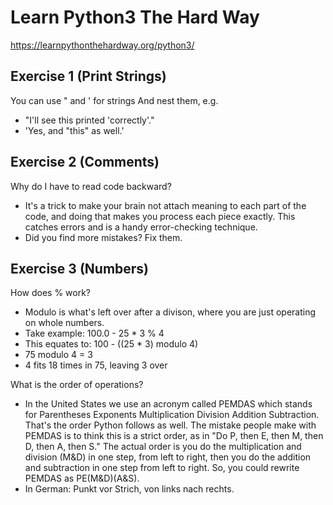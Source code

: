 # Learn Python3 The Hard Way

https://learnpythonthehardway.org/python3/

## Exercise 1 (Print Strings)

You can use " and ' for strings
And nest them, e.g.
* "I'll see this printed 'correctly'."
* 'Yes, and "this" as well.'

## Exercise 2 (Comments)

Why do I have to read code backward?
* It's a trick to make your brain not attach meaning to each part of the code, and doing that makes you process each piece exactly. This catches errors and is a handy error-checking technique.
* Did you find more mistakes? Fix them.

## Exercise 3 (Numbers)

How does % work?

* Modulo is what's left over after a divison, where you are just operating on whole numbers. 
* Take example: 100.0 - 25 * 3 % 4
* This equates to: 100 - ((25 * 3) modulo 4)
* 75 modulo 4 = 3
* 4 fits 18 times in 75, leaving 3 over

What is the order of operations?
* In the United States we use an acronym called PEMDAS which stands for Parentheses Exponents Multiplication Division Addition Subtraction. That's the order Python follows as well. The mistake people make with PEMDAS is to think this is a strict order, as in "Do P, then E, then M, then D, then A, then S." The actual order is you do the multiplication and division (M&D) in one step, from left to right, then you do the addition and subtraction in one step from left to right. So, you could rewrite PEMDAS as PE(M&D)(A&S).
* In German: Punkt vor Strich, von links nach rechts.

